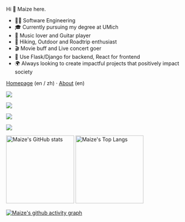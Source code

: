 <!--
**Maizehsu/Maizehsu** is a ✨ _special_ ✨ repository because its `README.md` (this file) appears on your GitHub profile.

Here are some ideas to get you started:

- 🔭 I’m currently working on ...
- 🌱 I’m currently learning ...
- 👯 I’m looking to collaborate on ...
- 🤔 I’m looking for help with ...
- 💬 Ask me about ...
- 📫 How to reach me: ...
- 😄 Pronouns: ...
- ⚡ Fun fact: ...
-->

Hi 👋 Maize here.

- 🧑‍💻 Software Engineering
- 🎓 Currently pursuing my degree at UMich
- 🎸 Music lover and Guitar player
- 🌲 Hiking, Outdoor and Roadtrip enthusiast
- 🎬 Movie buff and Live concert goer
- 📝 Use Flask/Django for backend, React for frontend
- 🌍 Always looking to create impactful projects that positively impact society

[Homepage](https://maizehsu.me/) (en / zh) · [About](https://maizehsu.me/about/) (en)

<p>
  <a href="https://skillicons.dev">
    <img src="https://skillicons.dev/icons?i=cpp,py,js,ts,html,css,java,rust,c,lua" />
  </a>
</p>
<p>
  <a href="https://skillicons.dev">
    <img src="https://skillicons.dev/icons?i=react,nodejs,express,redux,nextjs,spring,flask,django,webpack,vite,cmake,maven" />
  </a>
</p>
<p>
  <a href="https://skillicons.dev">
    <img src="https://skillicons.dev/icons?i=aws,mongodb,postgres,mysql,docker,jenkins,linux,bash" />
  </a>
</p>
<p>
  <a href="https://skillicons.dev">
    <img src="https://skillicons.dev/icons?i=md,latex,figma,git,github,gitlab,postman,vscode,vim" />
  </a>
</p>

<img src="https://github-readme-stats-one-bice.vercel.app/api?username=Maizehsu&count_private=true&theme=calm&show_icons=true&include_all_commits=true&role=OWNER,ORGANIZATION_MEMBER,COLLABORATOR" alt="Maize's GitHub stats" height="185px" /> <img src="https://github-readme-stats-one-bice.vercel.app/api/top-langs/?username=Maize&layout=compact&langs_count=8&theme=calm&role=OWNER,ORGANIZATION_MEMBER" alt="Maize's Top Langs" height="185px" />
                              
[![Maize's github activity graph](https://activity-graph.herokuapp.com/graph?username=Maizehsu&theme=react-dark)](https://github.com/ashutosh00710/github-readme-activity-graph)

